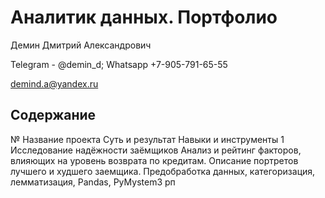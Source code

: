 # Аналитик данных. Портфолио

Демин Дмитрий Александрович

  Telegram - @demin_d; Whatsapp +7-905-791-65-55

  demind.a@yandex.ru


## Содержание
№	Название проекта	Суть и результат	Навыки и инструменты
1	Исследование надёжности заёмщиков	Анализ и рейтинг факторов, влияющих на уровень возврата по кредитам. Описание портретов лучшего и худшего заемщика.	Предобработка данных, категоризация, лемматизация, Pandas, PyMystem3
рп
